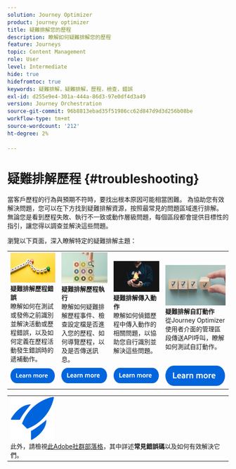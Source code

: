 ```yaml
---
solution: Journey Optimizer
product: journey optimizer
title: 疑難排解您的歷程
description: 瞭解如何疑難排解您的歷程
feature: Journeys
topic: Content Management
role: User
level: Intermediate
hide: true
hidefromtoc: true
keywords: 疑難排解，疑難排解，歷程，檢查，錯誤
exl-id: d255e9e4-301a-444a-86d3-97e0df4d3a49
version: Journey Orchestration
source-git-commit: 96b8813ebad35f51986cc62d847d9d3d256b08be
workflow-type: tm+mt
source-wordcount: '212'
ht-degree: 2%

---
```


# 疑難排解歷程 {#troubleshooting}

當客戶歷程的行為與預期不符時，要找出根本原因可能相當困難。 為協助您有效解決問題，您可以在下方找到疑難排解資源，按照最常見的問題區域進行排解。 無論您是看到歷程失敗、執行不一致或動作層級問題，每個區段都會提供目標性的指引，讓您得以調查並解決這些問題。

瀏覽以下頁面，深入瞭解特定的疑難排解主題：



<table style="table-layout:fixed">
  <tr style="border: 0;">
    <td>
    <a href="../building-journeys/troubleshooting.md"><img src="../assets/do-not-localize/troubleshooting.jpeg"></a>
    <div><strong>疑難排解歷程錯誤</strong><br/>瞭解如何在測試或發佈之前識別並解決活動或歷程錯誤，以及如何定義在歷程活動發生錯誤時的遞補動作。</div>
    </td>
    <td>
    <a href="../building-journeys/troubleshooting-execution.md"><img src="../assets/do-not-localize/ao-audiences.jpeg"></a>
    <div><strong>疑難排解歷程執行</strong><br/>瞭解如何疑難排解歷程事件、檢查設定檔是否進入您的歷程、如何導覽歷程，以及是否傳送訊息。</div>
    </td>
    <td>
    <a href="../building-journeys/troubleshooting-inbound.md" "><img src="../assets/do-not-localize/in-app.jpg"></a>
    <div><strong>疑難排解傳入動作</strong><br/>瞭解如何偵錯歷程中傳入動作的相關問題，以協助您自行識別並解決這些問題。</div>
    </td>
    <td>
    <a href="../action/troubleshoot-custom-action.md"><img src="../assets/do-not-localize/lp-list.jpg"></a>
    <div><strong>疑難排解自訂動作</strong><br/>從Journey Optimizer使用者介面的管理區段傳送API呼叫，瞭解如何測試自訂動作。</div>
    </td>
  </tr>
  <tr style="border: 0;">
    <td align="center"><a href="../building-journeys/troubleshooting.md"><img src="../assets/do-not-localize/learn-more-button.svg"></a></td>
    <td align="center"><a href="../building-journeys/troubleshooting-execution.md"><img src="../assets/do-not-localize/learn-more-button.svg"></a></td>
    <td align="center"><a href="../building-journeys/troubleshooting-inbound.md"><img src="../assets/do-not-localize/learn-more-button.svg"></a></td>
    <td align="center"><a href="../action/troubleshoot-custom-action.md"><img src="../assets/do-not-localize/learn-more-button.svg"></a></td>
    </tr>
</table>


<table style="table-layout:fixed">
<tr style="border: 0;">
  <td>
    <div>
    <a href="https://experienceleaguecommunities.adobe.com/t5/journey-optimizer-blogs/demystifying-adobe-journey-optimizer-error-codes-root-causes-and/ba-p/760884">
    <img alt="瞭解常見錯誤代碼" src="../assets/do-not-localize/icon-quick-start.svg" /></a> 
    <br>此外，請檢視<a href="https://experienceleaguecommunities.adobe.com/t5/journey-optimizer-blogs/demystifying-adobe-journey-optimizer-error-codes-root-causes-and/ba-p/760884" target="_blank">此Adobe社群部落格</a>，其中詳述<strong>常見錯誤碼</strong>以及如何有效解決它們。
    </div>
  </td>
</tr>
</table>
